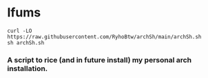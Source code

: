 # Ifums

```
curl -LO https://raw.githubusercontent.com/RyhoBtw/archSh/main/archSh.sh
sh archSh.sh
```
### A script to rice (and in future install) my personal arch installation.
